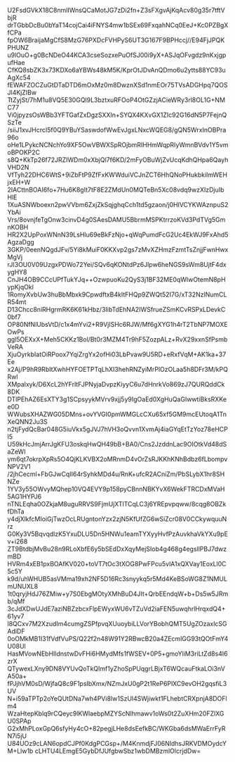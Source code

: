 U2FsdGVkX18C8nmlIWnsQCaMotJG7zDi2fn+Z3sFXgvAjKqAcv80g35r7tftVbjR
drTGbbDcBu0bYaT14cojCai4iFNYS4mw1bSEx69FxqahNCq0EeJ+Kc0PZBgXfCPa
fpOW6BraijaMgCfS8MzG76PXDcFVHPyS6UT3G167F9BPHccj//E94FjJPQKPHUNZ
u9lOuO+g0BcNDeO44KCA3cseSozxePuOfSJ00i9yX+ASJqOFvgdz9nKxjgpufHae
CfKQ8sbZK3x73KDXo6aYBWs48kM5K/KprOtJDvAnQDmo6u2ytts88YC93uAgXc54
fEWAFZOCZuGtDTaDTD6mOxMz0m8DwznXSd1nmEOr75TVsADGHpq7QOSJl4KjZIBw
TtZyjSt/7hM1u8VQ5E30GQl9L3bztxuRFOoP4OtGZzjACieWRy3rl8OL1G+NMC77
Vi0jpyzsOsWBb3YFTGafZxDgzSXXIn+SYQX4KXvGX1ZIc92G16dN5P7FejnQSzTe
/siiJ1xvJHcrcI5f0Q9YBuYSaswdofWwEvJgxLNxcWQEG8/gQN5WrxInOBPra96o
oHe1LPykcNCNchYo9XF5OwVBWXSpROjbmRIHHmWqpRIyWmnBVdv1Y5vmoBPOKP2C
s8Q+KkTp26f72JRZIWDm0xXbjQl7f6KD/2mFyOBuWjZvUcqKdhQHpa6QayhVHD2N
VfTyh22DHC6WtS+9iZbFtP9ZfFxKWWduiVCJnZCT6HhQNoPHukbkilmWEHjxEH+W
2IACttnBOAI6fo+7Hu6K8gIt7tF8E2ZMdUn0MQTeBn5Xc08vdq9wzXIzDjuIbHlE
1XuASNWboexn2pwVVbm6ZxjZkSqjghqCch1td5gzaon/j0HlVCYKWAznpuS2YbAi
Vrs/8ovnjfeTgOnw3cinvD4g0SAesDAMU5BbrmMSPKtrrzoKVd3PdTVg5GmnKOBH
HR2X2UpPoxWNnN39LsHlu69eBkFzNjo+qWqPumdFcG2Uc4EkWJ9FxAhd5AgzaDgg
3GKP/0eenNQgdJFv/5Yi8kMuiF0KKXvp2gs7zMvXZHmzFzmtTsZnjjFwnHwxMgVj
rJI3OU0V09UzgxPDWo72Yei/SQv6qKONtdPz6Jlpw6heNGS9sWm8UjtF4dxygHY8
CnJH4OB9CCcUPfTukYJq++OzwpuoKu2QyS3j1BF32ME0qWIwOtemN8pHypKjqOkl
1RomyXvbUw3huBbMbxk9CpwdftxB4kItFHQp9ZWQt52I7G/xT32NzlNumCLR54mt
D13Chcc8niRHgrmRK6K61kHbz/3IibTdEhNA2IWSfrueZSmKCvRSPxLDevkC0bf7
OP80NfNlUbsVtD/c1x4mYvi2+R9VjISHc6RJW/Mf6gXYG1h4rT2TbNP7MOXEOwPs
ggl5OEXxX+Meh5CKKz1Bol/Bt0r3MZM4Tr9hF5ZozpALz+RvX29xxnSfPsmbVeRA
XjuOyrkbIatOiRPoox7YqiZrgYx2ofHi03LbPvaw9U5RD+eRxfVqM+AK1ka+37Ee
x2Aj/P9hR9RbItXwhHYFOETPTqLhXI3hehRNZyiMrPlOzOLaa5h8DFr3M/kPQRwl
XMpalxyk/D6XcL2hYFrltFJPNyjaDvpzKiyyC6u7dHnrkVo869zJ7QURQddCk8DK
DTlPEhAZ6EsXTY3g1SCpsyykMVrv9xjj5y9IgOaEd0XgHuQaGIwwtiBksRXKee0D
WWubsXHAZWG05DMns+ovYVGI0pmWMGLcCXu65xf5GM9mcEUtoqA1TnXeQNN2Ju3S
n2tjFydQcBar048G5iuVkx5gJVJ7hVH3oQvvn1XvmAj4iaGYqEtTzYoz78eHCPI5
U59kHcJmjArrJgKFU3oskqHwQH49bB+BA0/Cns2JzddnLac9OIOtkVd48dSaZeWl
ym6qt7okrpXpRs5O4QjKLKVBX2oMRnmD4vOrZsRJKKhKNhBdbz6fLbompvNPV2V1
/2jhCecml+FbGJwCqII64rSyhkMDd4u/RnK+ufcR2ACniZm/PbSLybX1hr8SHNZe
1YV3y55OWvyMQhep10VQ4EVY9p158pyCBnnNBKYvX6WekFTRCDxMVaH5AG1HYPJ6
nTNLEqha0OZkjaM8uguRRVS9FjmUjXTlTCqLC3j6YREpvpqww/8cqg8OBZkfDhTa
y4djXlkfcMIoiGjTwzOcLRUgntonYzx2zjN5KfUfZG6wSiZcr08V0CCkywquuNrz
G0Ky3V5BqvqdlzK5YxuDLU5Dn5HNWu1eamTYXyyHvfPzAuvkhaVkYXu9pEv+i268
ZT9BtdbjMvBu28n9RLoXbfE6y5bSEdDxXqyMejSIob4g468g4egsllPBJ7dwzmBD
HVRm4xEB1pxBOAfKV020+toVT7tOc3tXOG8PwFPcu5vlA1xQXVay1EoxLl0C5c5Y
k9d/uhWHUB5asVMma19xh2NF5D16Rc3snyykq5r5Md4KeBSoWG8Z1NMULmUNUXL8
1t0qryjHdJ76ZMiw+y7S0EbgMOtyXMhBuD4JIt+QrbEEndqW+b+Ds5w5JRmb/qMf
3cJdXDwUJdE7aziNBZzbcxFlpEWyxWU6vTZuVd2iaFEN5uwqhrlHrqxdQ4+61yv7
l8QCxv7M2XzudIm4cumgZSPfpvqXUuoybiLLVorYBobhQMT5UgZOzaxlcSGAdiDF
0oOMkMB1I31fVdfVuPS/Q22f2n48W91Y2RBwcB20a4ZEcmlGG93tQOtFmY4U08Ul
HasMVowNEbHIldnstwDvFHi6HMydMfs1fWSEV+0P5+gmoYliM3riLtZd8s4I6zrX
QTywexLXny9DN8VYUvQoTkQImf1yZhoSpPUqgrLBjxT6WQcauFtkaLOi3nVA50a+
fPJjhVM0sD/WjfaQ8c9F1psIbXmx/NZmJxU0gP2t1ReP6PlXC9evOH2gqsfiL3UV
N+i59aTPTp2oYeQUtDNa7wh4PVi8Iw1SzUl4SWjiwkt1FLhebtCRXpnjA8DOFlm4
WzaHtepKblq9rCQeyc9lKWlaebpMZYScNIhmawv1oWs0t2ZuXHm20FZlXGU0SPAp
G2xMhPLoxGpQ6sfyHy4cO+82pegjLHe8dsEefkBC/WKGba6dsMWaErrFyRN7i5jU
U84UOz9cLAN6opdCJPf0KdgPCGsp+/M4KnmdjFJ06NldhsJRKVDMOydcYM+Llw1b
cLHTU4LEmgE5GybDfJUfgbwSbz1wbDMBzmlOlcrjdDw=
